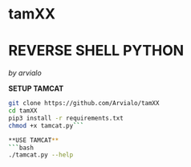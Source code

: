 # tamXX
# REVERSE SHELL PYTHON
*by arvialo*

**SETUP TAMCAT**
```bash
git clone https://github.com/Arvialo/tamXX
cd tamXX
pip3 install -r requirements.txt
chmod +x tamcat.py```

**USE TAMCAT**
```bash
./tamcat.py --help
```

